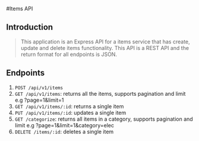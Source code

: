 #Items API

## Introduction

> This application is an Express API for a items service that has create, update and delete items functionality. This API is a REST API and the return format for all endpoints is JSON.

## Endpoints

1. `POST /api/v1/items`
2. `GET /api/v1/items`: returns all the items, supports pagination and limit e.g ?page=1&limit=1
3. `GET /api/v1/items/:id`: returns a single item
4. `PUT /api/v1/items/:id`: updates a single item
5. `GET /categorize`: returns all items in a category, supports pagination and limit e.g ?page=1&limit=1&category=elec
6. `DELETE /items/:id`: deletes a single item

